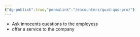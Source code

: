 ```yaml
---
{"dg-publish":true,"permalink":"/encounters/quid-quo-pro/"}
---
```


- Ask innocents questions to the employess
- offer a service to the company